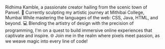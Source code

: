Ridhima Kamble, a passionate creator hailing from the scenic town of Panvel.
🎨 Currently sculpting my artistic journey at Mithibai College, Mumbai
While mastering the languages of the web: CSS, Java, HTML, and beyond.
💻 Blending the artistry of design with the precision of programming,
I'm on a quest to build immersive online experiences that captivate and inspire.
🌐 Join me in the realm where pixels meet passion, as we weave magic into every line of code! 

<!---
ridhimakamble02/ridhimakamble02 is a ✨ special ✨ repository because its `README.md` (this file) appears on your GitHub profile.
You can click the Preview link to take a look at your changes.
--->
